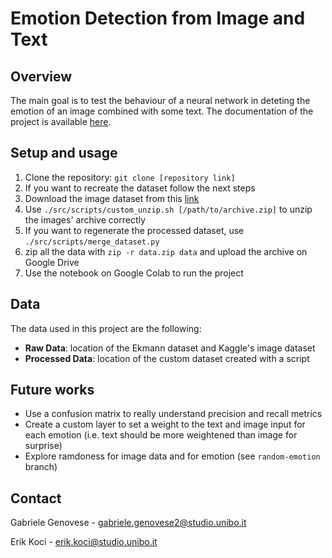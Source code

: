 # Emotion Detection from Image and Text

## Overview
The main goal is to test the behaviour of a neural network in deteting the emotion of an image combined with some text.
The documentation of the project is available [here](https://emotion-detection-from-image-and-text-gabrigeno-0342883c89cf315.gitlab.io/main.pdf).

## Setup and usage
1. Clone the repository: `git clone [repository link]`
2. If you want to recreate the dataset follow the next steps
3. Download the image dataset from this [link](https://www.kaggle.com/datasets/msambare/fer2013?resource=download)
4. Use `./src/scripts/custom_unzip.sh [/path/to/archive.zip]` to unzip the images' archive correctly
5. If you want to regenerate the processed dataset, use `./src/scripts/merge_dataset.py`
6. zip all the data with `zip -r data.zip data` and upload the archive on Google Drive
7. Use the notebook on Google Colab to run the project

## Data
The data used in this project are the following:
- **Raw Data**: location of the Ekmann dataset and Kaggle's image dataset
- **Processed Data**: location of the custom dataset created with a script

## Future works
- Use a confusion matrix to really understand precision and recall metrics
- Create a custom layer to set a weight to the text and image input for each emotion (i.e. text should be more weightened than image for surprise)
- Explore ramdoness for image data and for emotion (see `random-emotion` branch)

## Contact
Gabriele Genovese - gabriele.genovese2@studio.unibo.it

Erik Koci - erik.koci@studio.unibo.it

